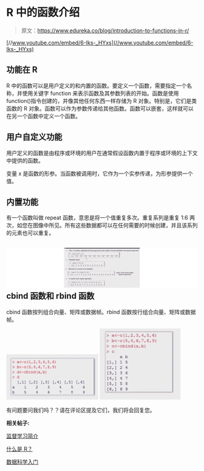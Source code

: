 # R 中的函数介绍

> 原文：<https://www.edureka.co/blog/introduction-to-functions-in-r/>

[//www.youtube.com/embed/6-Iks-_HYxs](//www.youtube.com/embed/6-Iks-_HYxs)

## **功能在 R**

R 中的函数可以是用户定义的和内置的函数。要定义一个函数，需要指定一个名称，并使用关键字 function 来表示函数及其参数列表的开始。函数是使用 function()指令创建的，并像其他任何东西一样存储为 R 对象。特别是，它们是类函数的 R 对象。函数可以作为参数传递给其他函数。函数可以嵌套，这样就可以在另一个函数中定义一个函数。

## **用户自定义功能**

用户定义的函数是由程序或环境的用户在通常假设函数内置于程序或环境的上下文中提供的函数。

变量 x 是函数的形参。当函数被调用时，它作为一个实参传递，为形参提供一个值。

## **内置功能**

有一个函数叫做 repeat 函数，意思是将一个值重复多次。重复系列是重复 1:6 两次，如您在图像中所见。所有这些数据都可以在任何需要的时候创建，并且该系列的元素也可以重复。

## **![Inbuilt Functions in R - Functions in R - Edureka](img/c286435bdd6a0daff3bfa57b41545188.png) cbind 函数和 rbind 函数**

cbind 函数按列组合向量、矩阵或数据帧。rbind 函数按行组合向量、矩阵或数据帧。

![Introduction to Functions in R](img/cc5567743cfbd68382e16434d9628737.png "Introduction to Functions in R") ![Introduction to Functions in R](img/b5275e56b27e1abb9a2b4fb6ed2f28ef.png "Introduction to Functions in R")

有问题要问我们吗？？请在评论区提及它们，我们将会回复您。

**相关帖子:**

[监督学习简介](https://www.edureka.co/blog/introduction-to-supervised-learning/)

[什么是 R？](https://www.edureka.co/blog/what-is-r/)

[数据科学入门](https://www.edureka.co/data-science)